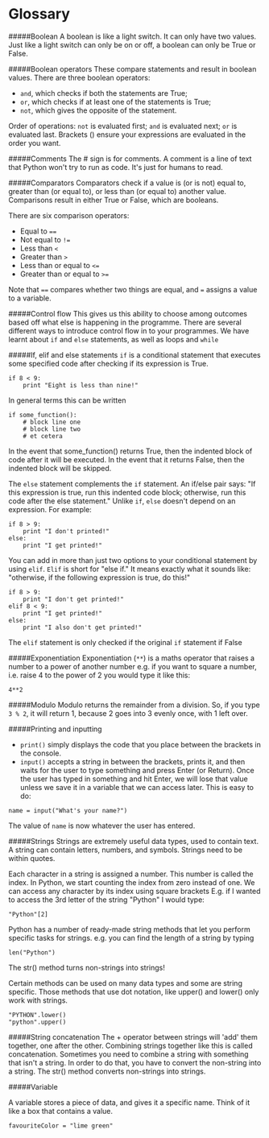 # Glossary

#####Boolean
A boolean is like a light switch. It can only have two values. Just like a light switch can only be on or off, a boolean can only be True or False.

#####Boolean operators 
These compare statements and result in boolean values. There are three boolean operators:

* ```and```, which checks if both the statements are True;
* ```or```, which checks if at least one of the statements is True;
* ```not```, which gives the opposite of the statement.

Order of operations:
```not``` is evaluated first;
```and``` is evaluated next;
```or``` is evaluated last. Brackets () ensure your expressions are evaluated in the order you want. 

#####Comments
The # sign is for comments. A comment is a line of text that Python won't try to run as code. It's just for humans to read.

#####Comparators 
Comparators check if a value is (or is not) equal to, greater than (or equal to), or less than (or equal to) another value. Comparisons result in either True or False, which are booleans.

There are six comparison operators:

* Equal to ```==```
* Not equal to ```!=```
* Less than ```<```
* Greater than ```>```
* Less than or equal to ```<=```
* Greater than or equal to ```>=```


Note that ```==``` compares whether two things are equal, and ```=``` assigns a value to a variable.

#####Control flow 
This gives us this ability to choose among outcomes based off what else is happening in the programme. There are several different ways to introduce control flow in to your programmes. We have learnt about ```if``` and ```else``` statements, as well as loops and ```while```

#####If, elif and else statements
```if``` is a conditional statement that executes some specified code after checking if its expression is True.

```
if 8 < 9:
    print "Eight is less than nine!"
```

In general terms this can be written

```
if some_function():
    # block line one
    # block line two
    # et cetera
```

In the event that some_function() returns True, then the indented block of code after it will be executed. In the event that it returns False, then the indented block will be skipped.

The ```else``` statement complements the ```if``` statement. An if/else pair says: "If this expression is true, run this indented code block; otherwise, run this code after the else statement." Unlike ```if```, ```else``` doesn't depend on an expression. For example:

```
if 8 > 9:
    print "I don't printed!"
else:
    print "I get printed!"
```

You can add in more than just two options to your conditional statement by using ```elif```. ```Elif``` is short for "else if." It means exactly what it sounds like: "otherwise, if the following expression is true, do this!"

```
if 8 > 9:
    print "I don't get printed!"
elif 8 < 9:
    print "I get printed!"
else:
    print "I also don't get printed!"
```

The ```elif``` statement is only checked if the original ```if``` statement if False

#####Exponentiation
Exponentiation (```**```) is a maths operator that raises a number to a power of another number e.g. if you want to square a number, i.e. raise 4 to the power of 2 you would type it like this:
```
4**2
```

#####Modulo
Modulo returns the remainder from a division. So, if you type ```3 % 2```, it will return 1, because 2 goes into 3 evenly once, with 1 left over.


#####Printing and inputting
* ```print()``` simply displays the code that you place between the brackets in the console.
* ```input()``` accepts a string in between the brackets, prints it, and then waits for the user to type something and press Enter (or Return). Once the user has typed in something and hit Enter, we will lose that value unless we save it in a variable that we can access later. This is easy to do:
```
name = input("What's your name?")
```
The value of ```name``` is now whatever the user has entered. 

#####Strings
Strings are extremely useful data types, used to contain text. A string can contain letters, numbers, and symbols. Strings need to be within quotes.

Each character in a string is assigned a number. This number is called the index. In Python, we start counting the index from zero instead of one. We can access any character by its index using square brackets E.g. if I wanted to access the 3rd letter of the string "Python" I would type:
```
"Python"[2]
```

Python has a number of ready-made string methods that let you perform specific tasks for strings. e.g. you can find the length of a string by typing 
```
len("Python")
```

The str() method turns non-strings into strings! 

Certain methods can be used on many data types and some are string specific. Those methods that use dot notation, like upper() and lower() only work with strings.

```
"PYTHON".lower()
"python".upper()
```
#####String concatenation 
The + operator between strings will 'add' them together, one after the other. Combining strings together like this is called concatenation. Sometimes you need to combine a string with something that isn't a string. In order to do that, you have to convert the non-string into a string. The str() method converts non-strings into strings. 

#####Variable

A variable stores a piece of data, and gives it a specific name. Think of it like a box that contains a value. 
```
favouriteColor = "lime green"
```

